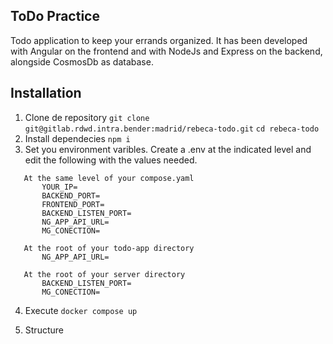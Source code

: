 ## ToDo Practice
Todo application to keep your errands organized. It has been developed with Angular on the frontend and with NodeJs and Express on the backend, alongside CosmosDb as database.

## Installation
 1. Clone de repository 
        `git clone git@gitlab.rdwd.intra.bender:madrid/rebeca-todo.git`
        `cd rebeca-todo`
 2. Install dependecies
        `npm i`  
 3. Set you environment varibles. Create a .env at the indicated level and edit the following with the values needed.
 ~~~
    At the same level of your compose.yaml 
        YOUR_IP=
        BACKEND_PORT=
        FRONTEND_PORT=
        BACKEND_LISTEN_PORT=
        NG_APP_API_URL=
        MG_CONECTION=
 ~~~

 ~~~
    At the root of your todo-app directory 
        NG_APP_API_URL=
 ~~~

 ~~~
    At the root of your server directory 
        BACKEND_LISTEN_PORT=
        MG_CONECTION=
 ~~~


 4. Execute
    `docker compose up`

 5. Structure
       

    

    
